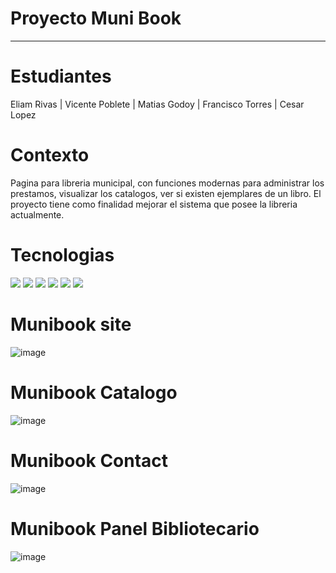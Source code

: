 

# Proyecto Muni Book
-----
# Estudiantes
Eliam Rivas  | Vicente Poblete | Matias Godoy | Francisco Torres | Cesar Lopez 

# Contexto
Pagina para libreria municipal, con funciones modernas para administrar los prestamos, visualizar los catalogos, ver si existen ejemplares de un libro.
El proyecto tiene como finalidad mejorar el sistema que posee la libreria actualmente.

# Tecnologias 
<img src="https://img.shields.io/badge/HTML5-E34F26?style=for-the-badge&logo=html5&logoColor=white" /> <img src="https://img.shields.io/badge/Bootstrap-563D7C?style=for-the-badge&logo=bootstrap&logoColor=white" /> <img src="https://img.shields.io/badge/MongoDB-4EA94B?style=for-the-badge&logo=mongodb&logoColor=white" /> <img src="https://img.shields.io/badge/Apollo%20GraphQL-311C87?&style=for-the-badge&logo=Apollo%20GraphQL&logoColor=white" /> <img src="https://img.shields.io/badge/jQuery-0769AD?style=for-the-badge&logo=jquery&logoColor=white" /> <img src="https://img.shields.io/badge/GraphQl-E10098?style=for-the-badge&logo=graphql&logoColor=white" />


# Munibook site

![image](https://github.com/user-attachments/assets/3ff37fa7-f8d3-419d-aa91-0bbd3a760244)

# Munibook Catalogo

![image](https://github.com/user-attachments/assets/01d805b2-0639-4c85-b32c-0a617bf1b80b)

# Munibook Contact

![image](https://github.com/user-attachments/assets/54d6641b-5167-479f-8455-83fbf077041f)

# Munibook Panel Bibliotecario

![image](https://github.com/user-attachments/assets/b75dd6d3-e8bb-45c8-91b5-9bd1fec0637b)



